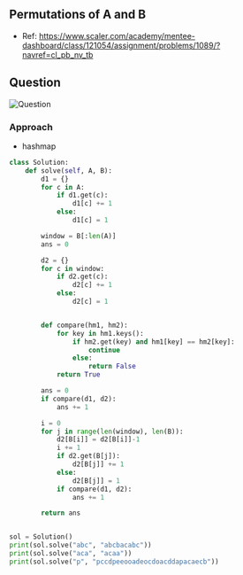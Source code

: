 
## Permutations of A and B
- Ref: https://www.scaler.com/academy/mentee-dashboard/class/121054/assignment/problems/1089/?navref=cl_pb_nv_tb

## Question
![Question](http://ankit-portfolio.s3-ap-southeast-1.amazonaws.com/images/datastructures/scaler/036-permutations-of-A-and-B-question.png)


### Approach
- hashmap

```py
class Solution:
    def solve(self, A, B):
        d1 = {}
        for c in A:
            if d1.get(c):
                d1[c] += 1
            else:
                d1[c] = 1

        window = B[:len(A)]
        ans = 0

        d2 = {}
        for c in window:
            if d2.get(c):
                d2[c] += 1
            else:
                d2[c] = 1


        def compare(hm1, hm2):
            for key in hm1.keys():
                if hm2.get(key) and hm1[key] == hm2[key]:
                    continue
                else:
                    return False
            return True

        ans = 0
        if compare(d1, d2):
            ans += 1

        i = 0
        for j in range(len(window), len(B)):
            d2[B[i]] = d2[B[i]]-1
            i += 1
            if d2.get(B[j]):
                d2[B[j]] += 1
            else:
                d2[B[j]] = 1
            if compare(d1, d2):
                ans += 1

        return ans


sol = Solution()
print(sol.solve("abc", "abcbacabc"))
print(sol.solve("aca", "acaa"))
print(sol.solve("p", "pccdpeeooadeocdoacddapacaecb"))
```